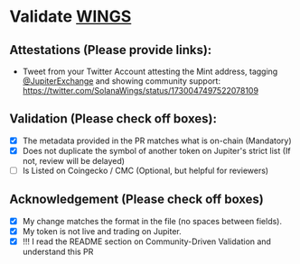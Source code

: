 # Validate [WINGS](https://solscan.io/token/69maZyuouWNN8M96ixgSWhDowjWDeFdhBT69RTReG3XE)

## Attestations (Please provide links):
- Tweet from your Twitter Account attesting the Mint address, tagging [@JupiterExchange](https://twitter.com/JupiterExchange) and showing community support: https://twitter.com/SolanaWings/status/1730047497522078109

## Validation (Please check off boxes):
- [x] The metadata provided in the PR matches what is on-chain (Mandatory)
- [x] Does not duplicate the symbol of another token on Jupiter's strict list (If not, review will be delayed)
- [ ] Is Listed on Coingecko / CMC (Optional, but helpful for reviewers)  

## Acknowledgement (Please check off boxes)
- [x] My change matches the format in the file (no spaces between fields).
- [x] My token is not live and trading on Jupiter.
- [x] !!! I read the README section on Community-Driven Validation and understand this PR 
